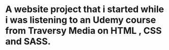 # A website project that i started while i was listening to an Udemy course from Traversy Media on HTML , CSS and SASS.
